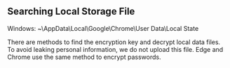 ## Searching Local Storage File

Windows: ~\AppData\Local\Google\Chrome\User Data\Local State

There are methods to find the encryption key and decrypt local data files. To avoid leaking personal information, we do not upload this file. Edge and Chrome use the same method to encrypt passwords.